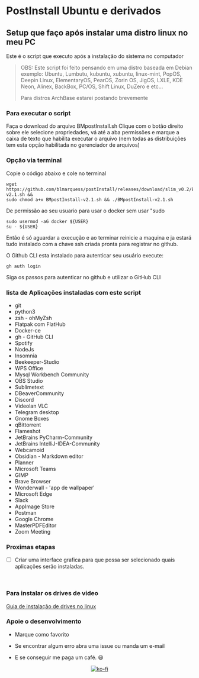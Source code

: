 # PostInstall Ubuntu e derivados

## Setup que faço após instalar uma distro linux no meu PC

Este é o script que executo após a instalação do sistema no computador
>OBS: Este script foi feito pensando em uma distro baseada em Debian exemplo: Ubuntu, Lumbutu, kubuntu, xubuntu, linux-mint, PopOS, Deepin Linux, ElementaryOS, PearOS, Zorin OS, JigOS, LXLE, KDE Neon, Alinex, BackBox, PC/OS, Shift Linux, DuZero e etc...
>
>Para distros ArchBase estarei postando brevemente

### Para executar o script

Faça o download do arquivo BMpostInstall.sh
Clique com o botão direito sobre ele selecione propriedades, vá até a aba permissões e marque a caixa de texto que habilita executar o arquivo (nem todas as distribuições tem esta opção habilitada no gerenciador de arquivos)

### Opção via terminal

Copie o código abaixo e cole no terminal

```shell
wget https://github.com/blmarquess/postInstall/releases/download/slim_v0.2/BMpostInstall-v2.1.sh &&
sudo chmod a+x BMpostInstall-v2.1.sh && ./BMpostInstall-v2.1.sh
```

De permissão ao seu usuario para usar o docker sem usar "sudo

```shell
sudo usermod -aG docker ${USER}
su - ${USER}
```

Então é só aguardar a execução e ao terminar reinicie a maquina e ja estará tudo instalado com a chave ssh criada pronta para registrar no github.

O Github CLI esta instalado para autenticar seu usuário execute:

```shell
gh auth login
```

Siga os passos para autenticar no github e utilizar o GitHub CLI

### lista de Aplicações instaladas com este script

- git
- python3
- zsh - ohMyZsh
- Flatpak com FlatHub
- Docker-ce
- gh - GitHub CLI
- Spotify
- NodeJs
- Insomnia
- Beekeeper-Studio
- WPS Office
- Mysql Workbench Community
- OBS Studio
- Sublimetext
- DBeaverCommunity
- Discord
- Videolan VLC
- Telegram desktop
- Gnome Boxes
- qBittorrent
- Flameshot
- JetBrains PyCharm-Community
- JetBrains IntelliJ-IDEA-Community
- Webcamoid
- Obsidian - Markdown editor
- Planner
- Microsoft Teams
- GIMP
- Brave Browser
- Wonderwall - 'app de wallpaper'
- Microsoft Edge
- Slack
- AppImage Store
- Postman
- Google Chrome
- MasterPDFEditor
- Zoom Meeting

### Proximas etapas

 - [ ]  Criar uma interface grafica para que possa ser selecionado quais aplicações serão instaladas.

<br />

### Para instalar os drives de video

[Guia de instalação de drives no linux](https://github.com/blmarquess/postInstall/blob/main/install-drives-GPU.md)

### Apoie o desenvolvimento

 - Marque como favorito


 - Se encontrar algum erro abra uma issue ou manda um e-mail


 - E se conseguir me paga um café. 😃

<div align='center'>
		
[![ko-fi](https://ko-fi.com/img/githubbutton_sm.svg)](https://ko-fi.com/N4N2DC6XA)
		
</div>
